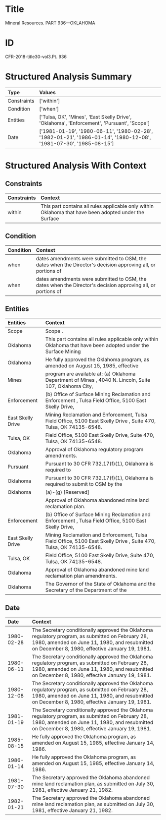 # Title

 Mineral Resources. PART 936—OKLAHOMA


# ID

 CFR-2018-title30-vol3.Pt. 936


# Structured Analysis Summary

| Type        | Values                                                                                                           |
|:------------|:-----------------------------------------------------------------------------------------------------------------|
| Constraints | ['within']                                                                                                       |
| Condition   | ['when']                                                                                                         |
| Entities    | ['Tulsa, OK', 'Mines', 'East Skelly Drive', 'Oklahoma', 'Enforcement', 'Pursuant', 'Scope']                      |
| Date        | ['1981-01-19', '1980-06-11', '1980-02-28', '1982-01-21', '1986-01-14', '1980-12-08', '1981-07-30', '1985-08-15'] |


# Structured Analysis With Context

 


## Constraints

| Constraints   | Context                                                                                                |
|:--------------|:-------------------------------------------------------------------------------------------------------|
| within        | This part contains all rules applicable only  within Oklahoma that have been adopted under the Surface |


## Condition

| Condition   | Context                                                                                                      |
|:------------|:-------------------------------------------------------------------------------------------------------------|
| when        | dates amendments were submitted to OSM, the dates when the Director's decision approving all, or portions of |
| when        | dates amendments were submitted to OSM, the dates when the Director's decision approving all, or portions of |


## Entities

| Entities          | Context                                                                                                           |
|:------------------|:------------------------------------------------------------------------------------------------------------------|
| Scope             | Scope .                                                                                                           |
| Oklahoma          | This part contains all rules applicable only within  Oklahoma that have been adopted under the Surface Mining     |
| Oklahoma          | He fully approved the  Oklahoma program, as amended on August 15, 1985, effective                                 |
| Mines             | program are available at: (a) Oklahoma Department of Mines , 4040 N. Lincoln, Suite 107, Oklahoma City,           |
| Enforcement       | (b) Office of Surface Mining Reclamation and  Enforcement , Tulsa Field Office, 5100 East Skelly Drive,           |
| East Skelly Drive | Mining Reclamation and Enforcement, Tulsa Field Office, 5100 East Skelly Drive , Suite 470, Tulsa, OK 74135-6548. |
| Tulsa, OK         | Field Office, 5100 East Skelly Drive, Suite 470, Tulsa, OK  74135-6548.                                           |
| Oklahoma          | Approval of  Oklahoma  regulatory program amendments.                                                             |
| Pursuant          | Pursuant to 30 CFR 732.17(f)(1), Oklahoma is required to                                                          |
| Oklahoma          | Pursuant to 30 CFR 732.17(f)(1),  Oklahoma is required to submit to OSM by the                                    |
| Oklahoma          | (a)-(g) [Reserved]                                                                                                |
|                   |             Approval of  Oklahoma  abandoned mine land reclamation plan.                                          |
| Enforcement       | (b) Office of Surface Mining Reclamation and  Enforcement , Tulsa Field Office, 5100 East Skelly Drive,           |
| East Skelly Drive | Mining Reclamation and Enforcement, Tulsa Field Office, 5100 East Skelly Drive , Suite 470, Tulsa, OK 74135-6548. |
| Tulsa, OK         | Field Office, 5100 East Skelly Drive, Suite 470, Tulsa, OK  74135-6548.                                           |
| Oklahoma          | Approval of  Oklahoma  abandoned mine land reclamation plan amendments.                                           |
| Oklahoma          | The Governor of the State of  Oklahoma and the Secretary of the Department of the                                 |


## Date

| Date       | Context                                                                                                                                                                                             |
|:-----------|:----------------------------------------------------------------------------------------------------------------------------------------------------------------------------------------------------|
| 1980-02-28 | The Secretary conditionally approved the Oklahoma regulatory program, as submitted on February 28, 1980, amended on June 11, 1980, and resubmitted on December 8, 1980, effective January 19, 1981. |
| 1980-06-11 | The Secretary conditionally approved the Oklahoma regulatory program, as submitted on February 28, 1980, amended on June 11, 1980, and resubmitted on December 8, 1980, effective January 19, 1981. |
| 1980-12-08 | The Secretary conditionally approved the Oklahoma regulatory program, as submitted on February 28, 1980, amended on June 11, 1980, and resubmitted on December 8, 1980, effective January 19, 1981. |
| 1981-01-19 | The Secretary conditionally approved the Oklahoma regulatory program, as submitted on February 28, 1980, amended on June 11, 1980, and resubmitted on December 8, 1980, effective January 19, 1981. |
| 1985-08-15 | He fully approved the Oklahoma program, as amended on August 15, 1985, effective January 14, 1986.                                                                                                  |
| 1986-01-14 | He fully approved the Oklahoma program, as amended on August 15, 1985, effective January 14, 1986.                                                                                                  |
| 1981-07-30 | The Secretary approved the Oklahoma abandoned mine land reclamation plan, as submitted on July 30, 1981, effective January 21, 1982.                                                                |
| 1982-01-21 | The Secretary approved the Oklahoma abandoned mine land reclamation plan, as submitted on July 30, 1981, effective January 21, 1982.                                                                |


